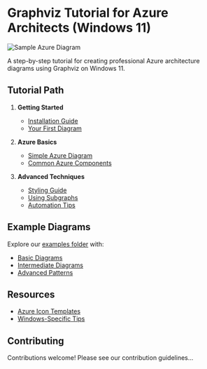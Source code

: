 # Graphviz Tutorial for Azure Architects (Windows 11)

![Sample Azure Diagram](examples/basic/web-app-db.png)

A step-by-step tutorial for creating professional Azure architecture diagrams using Graphviz on Windows 11.

## Tutorial Path

1. **Getting Started**
   - [Installation Guide](1-getting-started/installation.md)
   - [Your First Diagram](1-getting-started/first-diagram.md)

2. **Azure Basics**
   - [Simple Azure Diagram](2-azure-basics/simple-azure.md)
   - [Common Azure Components](2-azure-basics/common-components.md)

3. **Advanced Techniques**
   - [Styling Guide](3-advanced-techniques/styling-guide.md)
   - [Using Subgraphs](3-advanced-techniques/subgraphs.md)
   - [Automation Tips](3-advanced-techniques/automation.md)

## Example Diagrams

Explore our [examples folder](/examples) with:
- [Basic Diagrams](/examples/basic)
- [Intermediate Diagrams](/examples/intermediate)
- [Advanced Patterns](/examples/advanced)

## Resources
- [Azure Icon Templates](/resources/azure-icons.dot)
- [Windows-Specific Tips](/resources/windows-tips.md)

## Contributing
Contributions welcome! Please see our contribution guidelines...
